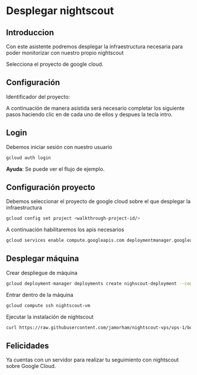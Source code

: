 # Desplegar nightscout

## Introduccion
Con este asistente podremos desplegar la infraestructura necesaria para poder monitorizar con nuestro propio nightscout

Selecciona el proyecto de google cloud.

<walkthrough-project-setup billing=true></walkthrough-project-setup>

## Configuración

Identificador del proyecto: <walkthrough-project-id/>

A continuación de manera asistida será necesario completar los siguiente pasos haciendo clic en <walkthrough-cloud-shell-icon></walkthrough-cloud-shell-icon> de cada uno de ellos y despues la tecla intro.

## Login

Debemos iniciar sesión con nuestro usuario
```sh  
gcloud auth login
```

**Ayuda**: Se puede ver el flujo de ejemplo.

## Configuración proyecto

Debemos seleccionar el proyecto de google cloud sobre el que desplegar la infraestructura
```sh  
gcloud config set project <walkthrough-project-id/>
```

A continuación habilitaremos los apis necesarios
```sh  
gcloud services enable compute.googleapis.com deploymentmanager.googleapis.com  
```

## Desplegar máquina

Crear despliegue de máquina
```sh  
gcloud deployment-manager deployments create nighscout-deployment --config data/vm.yml
```

Entrar dentro de la máquina
```sh
gcloud compute ssh nightscout-vm
```

Ejecutar la instalación de nightscout
```sh
curl https://raw.githubusercontent.com/jamorham/nightscout-vps/vps-1/bootstrap.sh | bash
```


## Felicidades

<walkthrough-conclusion-trophy></walkthrough-conclusion-trophy>

Ya cuentas con un servidor para realizar tu seguimiento con nightscout sobre Google Cloud.